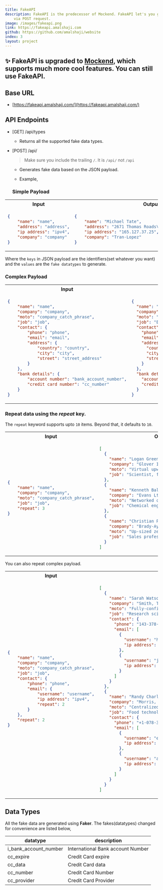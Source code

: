 ```yaml
---
title: FakeAPI
description: FakeAPI is the predecessor of Mockend. FakeAPI let's you generate fake data by sending a JSON payload 
    via POST request.
image: /images/fakeapi.png
link: https://fakeapi.amalshaji.com
github: https://github.com/amalshaji/website
index: 3
layout: project
---
```



## ✨ FakeAPI is upgraded to [Mockend](https://mockend.in), which supports much more cool features. You can still use FakeAPI.

## Base URL

- [https://fakeapi.amalshaji.com/](https://fakeapi.amalshaji.com/)


## API Endpoints

- [GET] /api/types

  - Returns all the supported fake data types.

- [POST] /api/

  > Make sure you include the trailing `/`. It is `/api/` not `/api`

  - Generates fake data based on the JSON payload.

  - Example,

  ### Simple Payload

<table>
<tr>
<th>Input</th>
<th>Output</th>
</tr>
<tr>
<td>

```json
{
    "name": "name",
    "address": "address",
    "ip address": "ipv4",
    "company": "company"
}
```
</td>
<td>

```json
{
    "name": "Michael Tate",
    "address": "2671 Thomas Roads\nSouth Craigview, TX 15642",
    "ip address": "165.127.37.25",
    "company": "Tran-Lopez"
}
```

</td>
</tr>
</table>

  Where the `keys` in JSON payload are the identifiers(set whatever you want) and the `values` are the `fake datatypes` to generate.

  ### Complex Payload

<table>
<tr>
<th>Input</th>
<th>Output</th>
</tr>
<tr>
<td>

```json
{
	"name": "name",
	"company": "company",
	"moto": "company_catch_phrase",
	"job": "job",
	"contact": {
		"phone": "phone",
		"email": "email",
		"address": {
			"country": "country",
			"city": "city",
			"street": "street_address"
		}
	},
	"bank details": {
		"account number": "bank_account_number",
		"credit card number": "cc_number"
	}
}
```

</td>
<td>

```json
{
  "name": "Sabrina Nelson",
  "company": "Vaughan Ltd",
  "moto": "Programmable bandwidth-monitored emulation",
  "job": "Early years teacher",
  "contact": {
    "phone": "718.130.0044x9491",
    "email": "isaacblackburn@morgan.com",
    "address": {
      "country": "Aruba",
      "city": "Ashleyland",
      "street": "1619 Wilson Burg Suite 518"
    }
  },
  "bank details": {
    "account number": "BEKA13539455367456",
    "credit card number": "4676224780749769"
  }
}
```

</td>
</tr>
</table>

### Repeat data using the _repeat_ key. 

The `repeat` keyword supports upto `10` items. Beyond that, it defaults to `10`.

<table>
<tr>
<th>Input</th>
<th>Output</th>
</tr>
<tr>
<td>

```json
{
	"name": "name",
	"company": "company",
	"moto": "company_catch_phrase",
	"job": "job",
	"repeat": 3
}	
```

</td>
<td>

```json
[
  {
    "name": "Logan Green",
    "company": "Glover Inc",
    "moto": "Virtual upward-trending installation",
    "job": "Scientist, forensic"
  },
  {
    "name": "Kenneth Baldwin",
    "company": "Evans Ltd",
    "moto": "Networked client-driven function",
    "job": "Chemical engineer"
  },
  {
    "name": "Christian Peterson",
    "company": "Brady-Ayala",
    "moto": "Up-sized zero tolerance protocol",
    "job": "Sales professional, IT"
  }
]
```

</td>
</tr>
</table>

You can also repeat complex payload.

<table>
<tr>
<th>Input</th>
<th>Output</th>
</tr>
<tr>
<td>

```json
{
	"name": "name",
	"company": "company",
	"moto": "company_catch_phrase",
	"job": "job",
	"contact": {
		"phone": "phone",
		"email": {
			"username": "username",
			"ip address": "ipv4",
			"repeat": 2
		}
	},
	"repeat": 2
}	
```

</td>
<td>

```json
[
  {
    "name": "Sarah Watson",
    "company": "Smith, Torres and Brown",
    "moto": "Fully-configurable intermediate application",
    "job": "Research scientist (life sciences)",
    "contact": {
      "phone": "143-378-8816x191",
      "email": [
        {
          "username": "hwilson",
          "ip address": "79.207.29.231"
        },
        {
          "username": "jared34",
          "ip address": "86.196.8.169"
        }
      ]
    }
  },
  {
    "name": "Randy Charles",
    "company": "Morris, Thomas and Gardner",
    "moto": "Centralized hybrid array",
    "job": "Food technologist",
    "contact": {
      "phone": "+1-078-376-5158x20776",
      "email": [
        {
          "username": "ecollins",
          "ip address": "25.4.169.5"
        },
        {
          "username": "ashleybailey",
          "ip address": "36.198.135.21"
        }
      ]
    }
  }
]
```

</td>
</tr>
</table>

## Data Types

All the fake data are generated using **Faker**. The fakes(datatypes) changed for convenience are listed below, 

| datatype | description |
|---|---|
| i_bank_account_number  | International Bank account Number |
| cc_expire  | Credit Card expire |
| cc_data | Credit Card data |
| cc_number | Credit Card Number |
| cc_provider | Credit Card Provider |
